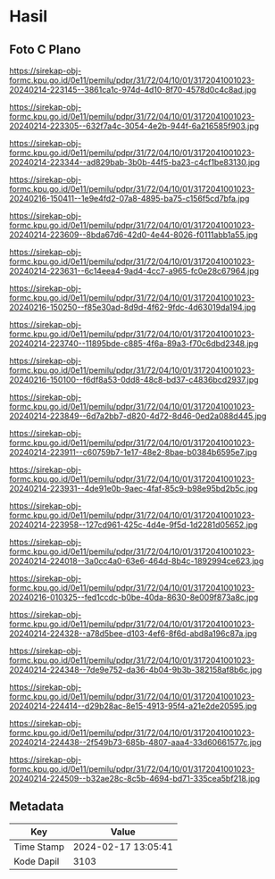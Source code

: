 # Hasil

## Foto C Plano

https://sirekap-obj-formc.kpu.go.id/0e11/pemilu/pdpr/31/72/04/10/01/3172041001023-20240214-223145--3861ca1c-974d-4d10-8f70-4578d0c4c8ad.jpg

https://sirekap-obj-formc.kpu.go.id/0e11/pemilu/pdpr/31/72/04/10/01/3172041001023-20240214-223305--632f7a4c-3054-4e2b-944f-6a216585f903.jpg

https://sirekap-obj-formc.kpu.go.id/0e11/pemilu/pdpr/31/72/04/10/01/3172041001023-20240214-223344--ad829bab-3b0b-44f5-ba23-c4cf1be83130.jpg

https://sirekap-obj-formc.kpu.go.id/0e11/pemilu/pdpr/31/72/04/10/01/3172041001023-20240216-150411--1e9e4fd2-07a8-4895-ba75-c156f5cd7bfa.jpg

https://sirekap-obj-formc.kpu.go.id/0e11/pemilu/pdpr/31/72/04/10/01/3172041001023-20240214-223609--8bda67d6-42d0-4e44-8026-f0111abb1a55.jpg

https://sirekap-obj-formc.kpu.go.id/0e11/pemilu/pdpr/31/72/04/10/01/3172041001023-20240214-223631--6c14eea4-9ad4-4cc7-a965-fc0e28c67964.jpg

https://sirekap-obj-formc.kpu.go.id/0e11/pemilu/pdpr/31/72/04/10/01/3172041001023-20240216-150250--f85e30ad-8d9d-4f62-9fdc-4d63019da194.jpg

https://sirekap-obj-formc.kpu.go.id/0e11/pemilu/pdpr/31/72/04/10/01/3172041001023-20240214-223740--11895bde-c885-4f6a-89a3-f70c6dbd2348.jpg

https://sirekap-obj-formc.kpu.go.id/0e11/pemilu/pdpr/31/72/04/10/01/3172041001023-20240216-150100--f6df8a53-0dd8-48c8-bd37-c4836bcd2937.jpg

https://sirekap-obj-formc.kpu.go.id/0e11/pemilu/pdpr/31/72/04/10/01/3172041001023-20240214-223849--6d7a2bb7-d820-4d72-8d46-0ed2a088d445.jpg

https://sirekap-obj-formc.kpu.go.id/0e11/pemilu/pdpr/31/72/04/10/01/3172041001023-20240214-223911--c60759b7-1e17-48e2-8bae-b0384b6595e7.jpg

https://sirekap-obj-formc.kpu.go.id/0e11/pemilu/pdpr/31/72/04/10/01/3172041001023-20240214-223931--4de91e0b-9aec-4faf-85c9-b98e95bd2b5c.jpg

https://sirekap-obj-formc.kpu.go.id/0e11/pemilu/pdpr/31/72/04/10/01/3172041001023-20240214-223958--127cd961-425c-4d4e-9f5d-1d2281d05652.jpg

https://sirekap-obj-formc.kpu.go.id/0e11/pemilu/pdpr/31/72/04/10/01/3172041001023-20240214-224018--3a0cc4a0-63e6-464d-8b4c-1892994ce623.jpg

https://sirekap-obj-formc.kpu.go.id/0e11/pemilu/pdpr/31/72/04/10/01/3172041001023-20240216-010325--fed1ccdc-b0be-40da-8630-8e009f873a8c.jpg

https://sirekap-obj-formc.kpu.go.id/0e11/pemilu/pdpr/31/72/04/10/01/3172041001023-20240214-224328--a78d5bee-d103-4ef6-8f6d-abd8a196c87a.jpg

https://sirekap-obj-formc.kpu.go.id/0e11/pemilu/pdpr/31/72/04/10/01/3172041001023-20240214-224348--7de9e752-da36-4b04-9b3b-382158af8b6c.jpg

https://sirekap-obj-formc.kpu.go.id/0e11/pemilu/pdpr/31/72/04/10/01/3172041001023-20240214-224414--d29b28ac-8e15-4913-95f4-a21e2de20595.jpg

https://sirekap-obj-formc.kpu.go.id/0e11/pemilu/pdpr/31/72/04/10/01/3172041001023-20240214-224438--2f549b73-685b-4807-aaa4-33d60661577c.jpg

https://sirekap-obj-formc.kpu.go.id/0e11/pemilu/pdpr/31/72/04/10/01/3172041001023-20240214-224509--b32ae28c-8c5b-4694-bd71-335cea5bf218.jpg


## Metadata

| Key        | Value               |
| ---------- | ------------------- |
| Time Stamp | 2024-02-17 13:05:41 |
| Kode Dapil | 3103                |




